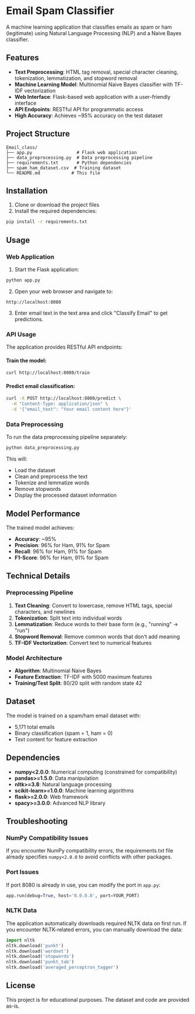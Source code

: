 # Email Spam Classifier

A machine learning application that classifies emails as spam or ham (legitimate) using Natural Language Processing (NLP) and a Naive Bayes classifier.

## Features

- **Text Preprocessing**: HTML tag removal, special character cleaning, tokenization, lemmatization, and stopword removal
- **Machine Learning Model**: Multinomial Naive Bayes classifier with TF-IDF vectorization
- **Web Interface**: Flask-based web application with a user-friendly interface
- **API Endpoints**: RESTful API for programmatic access
- **High Accuracy**: Achieves ~95% accuracy on the test dataset

## Project Structure

```
Email_class/
├── app.py                 # Flask web application
├── data_preprocessing.py  # Data preprocessing pipeline
├── requirements.txt       # Python dependencies
├── spam_ham_dataset.csv  # Training dataset
└── README.md            # This file
```

## Installation

1. Clone or download the project files
2. Install the required dependencies:

```bash
pip install -r requirements.txt
```

## Usage

### Web Application

1. Start the Flask application:
```bash
python app.py
```

2. Open your web browser and navigate to:
```
http://localhost:8080
```

3. Enter email text in the text area and click "Classify Email" to get predictions.

### API Usage

The application provides RESTful API endpoints:

#### Train the model:
```bash
curl http://localhost:8080/train
```

#### Predict email classification:
```bash
curl -X POST http://localhost:8080/predict \
  -H "Content-Type: application/json" \
  -d '{"email_text": "Your email content here"}'
```

### Data Preprocessing

To run the data preprocessing pipeline separately:

```bash
python data_preprocessing.py
```

This will:
- Load the dataset
- Clean and preprocess the text
- Tokenize and lemmatize words
- Remove stopwords
- Display the processed dataset information

## Model Performance

The trained model achieves:
- **Accuracy**: ~95%
- **Precision**: 96% for Ham, 91% for Spam
- **Recall**: 96% for Ham, 91% for Spam
- **F1-Score**: 96% for Ham, 91% for Spam

## Technical Details

### Preprocessing Pipeline

1. **Text Cleaning**: Convert to lowercase, remove HTML tags, special characters, and newlines
2. **Tokenization**: Split text into individual words
3. **Lemmatization**: Reduce words to their base form (e.g., "running" → "run")
4. **Stopword Removal**: Remove common words that don't add meaning
5. **TF-IDF Vectorization**: Convert text to numerical features

### Model Architecture

- **Algorithm**: Multinomial Naive Bayes
- **Feature Extraction**: TF-IDF with 5000 maximum features
- **Training/Test Split**: 80/20 split with random state 42

## Dataset

The model is trained on a spam/ham email dataset with:
- 5,171 total emails
- Binary classification (spam = 1, ham = 0)
- Text content for feature extraction

## Dependencies

- **numpy<2.0.0**: Numerical computing (constrained for compatibility)
- **pandas>=1.5.0**: Data manipulation
- **nltk>=3.8**: Natural language processing
- **scikit-learn>=1.0.0**: Machine learning algorithms
- **flask>=2.0.0**: Web framework
- **spacy>=3.0.0**: Advanced NLP library

## Troubleshooting

### NumPy Compatibility Issues

If you encounter NumPy compatibility errors, the requirements.txt file already specifies `numpy<2.0.0` to avoid conflicts with other packages.

### Port Issues

If port 8080 is already in use, you can modify the port in `app.py`:

```python
app.run(debug=True, host='0.0.0.0', port=YOUR_PORT)
```

### NLTK Data

The application automatically downloads required NLTK data on first run. If you encounter NLTK-related errors, you can manually download the data:

```python
import nltk
nltk.download('punkt')
nltk.download('wordnet')
nltk.download('stopwords')
nltk.download('punkt_tab')
nltk.download('averaged_perceptron_tagger')
```

## License

This project is for educational purposes. The dataset and code are provided as-is. 